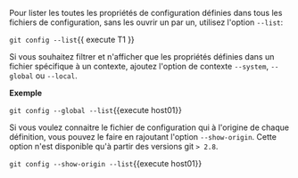 Pour lister les toutes les propriétés de configuration définies dans tous les
fichiers de configuration, sans les ouvrir un par un, utilisez l'option `--list`:

`git config --list`{{ execute T1 }}

Si vous souhaitez filtrer et n'afficher que les propriétés définies dans un
fichier spécifique à un contexte, ajoutez l'option de contexte `--system`,
`--global` ou `--local`.

**Exemple**

`git config --global --list`{{execute host01}}

Si vous voulez connaitre le fichier de configuration qui à l'origine de chaque
définition, vous pouvez le faire en rajoutant l'option `--show-origin`.
Cette option n'est disponible qu'à partir des versions git `> 2.8`.

`git config --show-origin --list`{{execute host01}}
